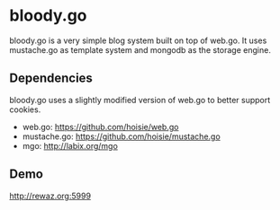 # bloody.go

bloody.go is a very simple blog system built on top of web.go. It uses mustache.go as template system and mongodb as the storage engine.

## Dependencies

bloody.go uses a slightly modified version of web.go to better support cookies.

* web.go: https://github.com/hoisie/web.go
* mustache.go: https://github.com/hoisie/mustache.go
* mgo: http://labix.org/mgo

## Demo

http://rewaz.org:5999